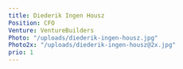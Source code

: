 ```yaml
---
title: Diederik Ingen Housz
Position: CFO
Venture: VentureBuilders
Photo: "/uploads/diederik-ingen-housz.jpg"
Photo2x: "/uploads/diederik-ingen-housz@2x.jpg"
prio: 1
---
```


